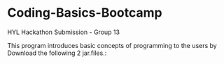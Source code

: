# Coding-Basics-Bootcamp
HYL Hackathon Submission - Group 13

This program introduces basic concepts of programming to the users by 
Download the following 2 jar.files.:



